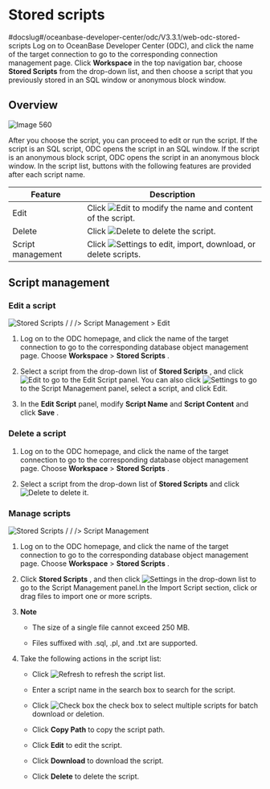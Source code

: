 Stored scripts 
===================================
#docslug#/oceanbase-developer-center/odc/V3.3.1/web-odc-stored-scripts
Log on to OceanBase Developer Center (ODC), and click the name of the target connection to go to the corresponding connection management page. Click **Workspace** in the top navigation bar, choose **Stored Scripts** from the drop-down list, and then choose a script that you previously stored in an SQL window or anonymous block window. 

Overview 
-----------------------------

![Image 560](https://help-static-aliyun-doc.aliyuncs.com/assets/img/en-US/2295211561/p269155.png)

After you choose the script, you can proceed to edit or run the script. If the script is an SQL script, ODC opens the script in an SQL window. If the script is an anonymous block script, ODC opens the script in an anonymous block window. In the script list, buttons with the following features are provided after each script name.


|      Feature      |                                                                     Description                                                                      |
|-------------------|------------------------------------------------------------------------------------------------------------------------------------------------------|
| Edit              | Click  ![Edit](https://help-static-aliyun-doc.aliyuncs.com/assets/img/en-US/4384511561/p424761.jpg) to modify the name and content of the script.    |
| Delete            | Click ![Delete](https://help-static-aliyun-doc.aliyuncs.com/assets/img/en-US/4384511561/p424762.jpg) to delete the script.                           |
| Script management | Click ![Settings](https://help-static-aliyun-doc.aliyuncs.com/assets/img/en-US/4384511561/p424763.jpg) to edit, import, download, or delete scripts. |



Script management 
--------------------------------------

### Edit a script 

![Stored Scripts / / /> Script Management > Edit](https://help-static-aliyun-doc.aliyuncs.com/assets/img/en-US/2295211561/p424769.png)

1. Log on to the ODC homepage, and click the name of the target connection to go to the corresponding database object management page. Choose **Workspace** \> **Stored Scripts** .

   

2. Select a script from the drop-down list of **Stored Scripts** , and click ![Edit](https://help-static-aliyun-doc.aliyuncs.com/assets/img/en-US/4384511561/p424782.jpg) to go to the Edit Script panel. You can also click ![Settings](https://help-static-aliyun-doc.aliyuncs.com/assets/img/en-US/4384511561/p424763.jpg) to go to the Script Management panel, select a script, and click Edit.

   

3. In the **Edit Script** panel, modify **Script Name** and **Script Content** and click **Save** .

   




### Delete a script 

1. Log on to the ODC homepage, and click the name of the target connection to go to the corresponding database object management page. Choose **Workspace** \> **Stored Scripts** .

   

2. Select a script from the drop-down list of **Stored Scripts** and click ![Delete](https://help-static-aliyun-doc.aliyuncs.com/assets/img/en-US/4384511561/p424762.jpg) to delete it.

   




### Manage scripts 

![Stored Scripts / / /> Script Management](https://help-static-aliyun-doc.aliyuncs.com/assets/img/en-US/2295211561/p424794.png)

1. Log on to the ODC homepage, and click the name of the target connection to go to the corresponding database object management page. Choose **Workspace** \> **Stored Scripts** .

   

2. Click **Stored Scripts** , and then click ![Settings](https://help-static-aliyun-doc.aliyuncs.com/assets/img/en-US/4384511561/p424763.jpg) in the drop-down list to go to the Script Management panel.In the Import Script section, click or drag files to import one or more scripts.

   

3.
   **Note**

   
   * The size of a single file cannot exceed 250 MB.

     
   
   * Files suffixed with .sql, .pl, and .txt are supported.

     
   

   
   

4. Take the following actions in the script list: 

   * Click ![Refresh](https://help-static-aliyun-doc.aliyuncs.com/assets/img/en-US/4384511561/p424801.jpg) to refresh the script list.

     
   
   * Enter a script name in the search box to search for the script.

     
   
   * Click ![Check box](https://help-static-aliyun-doc.aliyuncs.com/assets/img/en-US/4384511561/p424802.jpg) the check box to select multiple scripts for batch download or deletion.

     
   
   * Click **Copy Path** to copy the script path.

     
   
   * Click **Edit** to edit the script.

     
   
   * Click **Download** to download the script.

     
   
   * Click **Delete** to delete the script.

     
   

   



